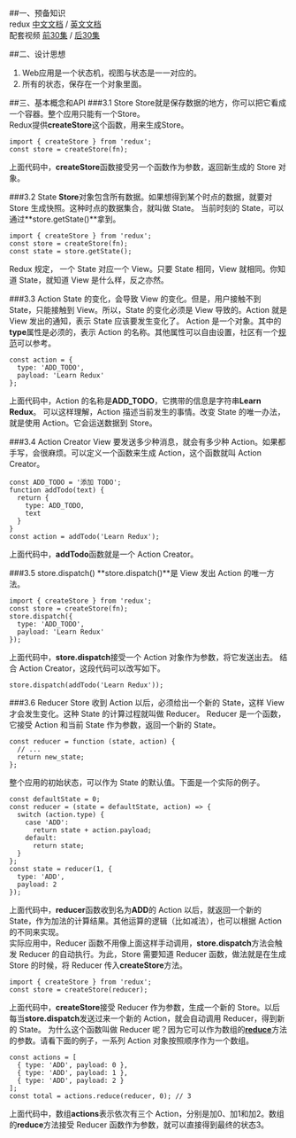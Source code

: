 ##一、预备知识		
redux [中文文档](http://cn.redux.js.org/) / [英文文档](http://redux.js.org/)  
配套视频 [前30集](https://egghead.io/courses/getting-started-with-redux) / [后30集](https://egghead.io/courses/building-react-applications-with-idiomatic-redux)  

##二、设计思想
1. Web应用是一个状态机，视图与状态是一一对应的。
2. 所有的状态，保存在一个对象里面。

##三、基本概念和API
###3.1 Store
Store就是保存数据的地方，你可以把它看成一个容器。整个应用只能有一个Store。  
Redux提供**createStore**这个函数，用来生成Store。  

```
import { createStore } from 'redux';
const store = createStore(fn);
```

上面代码中，**createStore**函数接受另一个函数作为参数，返回新生成的 Store 对象。

###3.2 State
**Store**对象包含所有数据。如果想得到某个时点的数据，就要对 Store 生成快照。这种时点的数据集合，就叫做 State。
当前时刻的 State，可以通过**store.getState()**拿到。

```
import { createStore } from 'redux'; 
const store = createStore(fn);
const state = store.getState();
```  
Redux 规定， 一个 State 对应一个 View。只要 State 相同，View 就相同。你知道 State，就知道 View 是什么样，反之亦然。

###3.3 Action
State 的变化，会导致 View 的变化。但是，用户接触不到 State，只能接触到 View。所以，State 的变化必须是 View 导致的。Action 就是 View 发出的通知，表示 State 应该要发生变化了。
Action 是一个对象。其中的**type**属性是必须的，表示 Action 的名称。其他属性可以自由设置，社区有一个[规范](https://github.com/acdlite/flux-standard-action)可以参考。

```
const action = {
  type: 'ADD_TODO',
  payload: 'Learn Redux'
};
```

上面代码中，Action 的名称是**ADD_TODO**，它携带的信息是字符串**Learn Redux**。
可以这样理解，Action 描述当前发生的事情。改变 State 的唯一办法，就是使用 Action。它会运送数据到 Store。  

###3.4 Action Creator
View 要发送多少种消息，就会有多少种 Action。如果都手写，会很麻烦。可以定义一个函数来生成 Action，这个函数就叫 Action Creator。

```
const ADD_TODO = '添加 TODO';
function addTodo(text) {
  return {
    type: ADD_TODO,
    text
  }
}
const action = addTodo('Learn Redux');
```

上面代码中，**addTodo**函数就是一个 Action Creator。

###3.5 store.dispatch()
**store.dispatch()**是 View 发出 Action 的唯一方法。

```
import { createStore } from 'redux';
const store = createStore(fn);
store.dispatch({
  type: 'ADD_TODO',
  payload: 'Learn Redux'
});
```

上面代码中，**store.dispatch**接受一个 Action 对象作为参数，将它发送出去。
结合 Action Creator，这段代码可以改写如下。

```
store.dispatch(addTodo('Learn Redux'));
```

###3.6 Reducer
Store 收到 Action 以后，必须给出一个新的 State，这样 View 才会发生变化。这种 State 的计算过程就叫做 Reducer。
Reducer 是一个函数，它接受 Action 和当前 State 作为参数，返回一个新的 State。

```
const reducer = function (state, action) {
  // ...
  return new_state;
};
```

整个应用的初始状态，可以作为 State 的默认值。下面是一个实际的例子。

```
const defaultState = 0;
const reducer = (state = defaultState, action) => {
  switch (action.type) {
    case 'ADD':
      return state + action.payload;
    default: 
      return state;
  }
};
const state = reducer(1, {
  type: 'ADD',
  payload: 2
});
```

上面代码中，**reducer**函数收到名为**ADD**的 Action 以后，就返回一个新的 State，作为加法的计算结果。其他运算的逻辑（比如减法），也可以根据 Action 的不同来实现。  
实际应用中，Reducer 函数不用像上面这样手动调用，**store.dispatch**方法会触发 Reducer 的自动执行。为此，Store 需要知道 Reducer 函数，做法就是在生成 Store 的时候，将 Reducer 传入**createStore**方法。

```
import { createStore } from 'redux';
const store = createStore(reducer);
```

上面代码中，**createStore**接受 Reducer 作为参数，生成一个新的 Store。以后每当**store.dispatch**发送过来一个新的 Action，就会自动调用 Reducer，得到新的 State。
为什么这个函数叫做 Reducer 呢？因为它可以作为数组的[**reduce**](https://developer.mozilla.org/zh-CN/docs/Web/JavaScript/Reference/Global_Objects/Array/Reduce_clone)方法的参数。请看下面的例子，一系列 Action 对象按照顺序作为一个数组。

```
const actions = [
  { type: 'ADD', payload: 0 },
  { type: 'ADD', payload: 1 },
  { type: 'ADD', payload: 2 }
];
const total = actions.reduce(reducer, 0); // 3
```

上面代码中，数组**actions**表示依次有三个 Action，分别是加0、加1和加2。数组的**reduce**方法接受 Reducer 函数作为参数，就可以直接得到最终的状态3。

